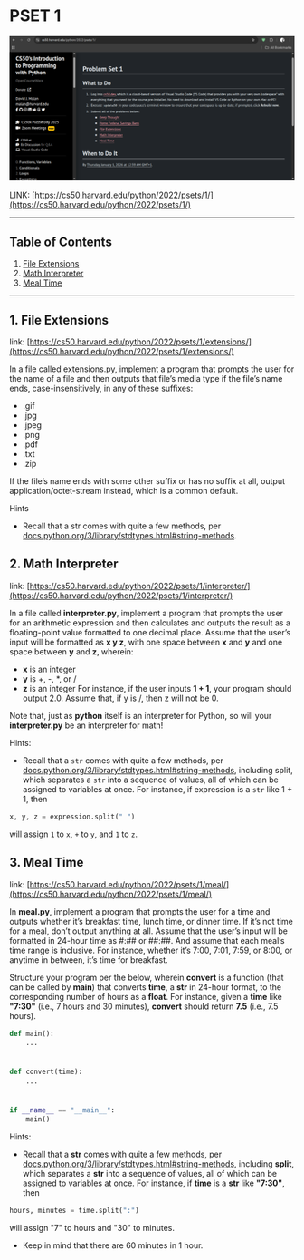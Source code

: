 # PSET 1
![Pset1](pset1.png)

LINK: [https://cs50.harvard.edu/python/2022/psets/1/](https://cs50.harvard.edu/python/2022/psets/1/)
 
 ---

## Table of Contents
1. [File Extensions](#1-file-extensions)
2. [Math Interpreter](#2-math-interpreter)
3. [Meal Time](#3-meal-time)

---

## 1. File Extensions
link: [https://cs50.harvard.edu/python/2022/psets/1/extensions/](https://cs50.harvard.edu/python/2022/psets/1/extensions/)

In a file called extensions.py, implement a program that prompts the user for the name of a file and then outputs that file’s media type if the file’s name ends, case-insensitively, in any of these suffixes:

 - .gif
 - .jpg
 - .jpeg
 - .png
 - .pdf
 - .txt
 - .zip
 
If the file’s name ends with some other suffix or has no suffix at all, output application/octet-stream instead, which is a common default.

Hints
 - Recall that a str comes with quite a few methods, per [docs.python.org/3/library/stdtypes.html#string-methods](docs.python.org/3/library/stdtypes.html#string-methods).

## 2. Math Interpreter
link: [https://cs50.harvard.edu/python/2022/psets/1/interpreter/](https://cs50.harvard.edu/python/2022/psets/1/interpreter/)

In a file called **interpreter.py**, implement a program that prompts the user for an arithmetic expression and then calculates and outputs the result as a floating-point value formatted to one decimal place. Assume that the user’s input will be formatted as **x y z**, with one space between **x** and **y** and one space between **y** and **z**, wherein:

 - **x** is an integer
 - **y** is +, -, *, or /
 - **z** is an integer
For instance, if the user inputs **1 + 1**, your program should output 2.0. Assume that, if y is /, then z will not be 0.

Note that, just as **python** itself is an interpreter for Python, so will your **interpreter.py** be an interpreter for math!

Hints:
 - Recall that a `str` comes with quite a few methods, per [docs.python.org/3/library/stdtypes.html#string-methods](docs.python.org/3/library/stdtypes.html#string-methods), including split, which separates a `str` into a sequence of values, all of which can be assigned to variables at once. For instance, if expression is a `str` like 1 + 1, then

```py
x, y, z = expression.split(" ")

```
will assign `1` to `x`, `+` to `y`, and `1` to `z`.

## 3. Meal Time
link: [https://cs50.harvard.edu/python/2022/psets/1/meal/](https://cs50.harvard.edu/python/2022/psets/1/meal/)

In **meal.py**, implement a program that prompts the user for a time and outputs whether it’s breakfast time, lunch time, or dinner time. If it’s not time for a meal, don’t output anything at all. Assume that the user’s input will be formatted in 24-hour time as #:## or ##:##. And assume that each meal’s time range is inclusive. For instance, whether it’s 7:00, 7:01, 7:59, or 8:00, or anytime in between, it’s time for breakfast.

Structure your program per the below, wherein **convert** is a function (that can be called by **main**) that converts **time**, a **str** in 24-hour format, to the corresponding number of hours as a **float**. For instance, given a **time** like **"7:30"** (i.e., 7 hours and 30 minutes), **convert** should return **7.5** (i.e., 7.5 hours).

```python
def main():
    ...


def convert(time):
    ...


if __name__ == "__main__":
    main()
```

Hints:
 - Recall that a **str** comes with quite a few methods, per [docs.python.org/3/library/stdtypes.html#string-methods](docs.python.org/3/library/stdtypes.html#string-methods), including **split**, which separates a **str** into a sequence of values, all of which can be assigned to variables at once. For instance, if **time** is a **str** like **"7:30"**, then 
 ```py
 hours, minutes = time.split(":") 
 ```
 will assign "7" to hours and "30" to minutes.

 - Keep in mind that there are 60 minutes in 1 hour.
